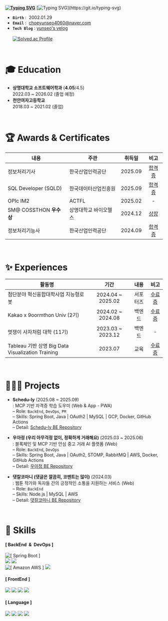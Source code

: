 **[![Typing SVG](https://readme-typing-svg.herokuapp.com?font=Poppins&weight=700&height=70&size=40&pause=500&color=fcee2a&background=FFFFFF00&width=900&lines=Hi,+I'm+Yun+Seo!+🤩)](https://git.io/typing-svg)**
[![Typing SVG](https://readme-typing-svg.herokuapp.com?font=Roboto&weight=400&size=20&pause=500&color=FFFFFF&background=00000000&width=600&lines=안녕하세요.+성장을+즐기는+개발자+최윤서입니다.)](https://git.io/typing-svg)

- **`Birth`** : &nbsp;2002.01.29
- **`Email`** : &nbsp;choeyunseo4060@naver.com
- **`Tech Blog`** : [yunseo's velog](https://velog.io/@choeyunseo/posts/) <br><br>
[![Solved.ac Profile](http://mazassumnida.wtf/api/v2/generate_badge?boj=sky09508)](https://solved.ac/sky09508/)
<br>

# 🎓 Education
- **상명대학교 소프트웨어학과** (**4.05**/4.5) <br>
2022.03 ~ 2026.02 (졸업 예정) <br>
- **천안여자고등학교** <br>
2018.03 ~ 2021.02 (졸업)
<br>

# 🏆 Awards & Certificates
| 내용 | 주관 | 취득일 | 비고 |
|---|---|---|:---:|
|정보처리기사|한국산업인력공단|2025.09|[합격증](링크)|
|SQL Developer (SQLD)|한국데이터산업진흥원|2025.09|[합격증](링크)|
|OPIc IM2|ACTFL|2025.02|-|
|SM@ COSSTHON **우수상**|상명대학교 바이오헬스|2024.12|[상장](링크)|
|정보처리기능사|한국산업인력공단|2024.09|[합격증](링크)|
<br>

# ✨ Experiences
|활동명|기간|내용|비고|
|---|:---:|:---:|:---:|
|첨단분야 혁신융합대학사업 지능형로봇|2024.04 ~ 2025.02|서포터즈|[수료증](https://github.com/user-attachments/assets/21e6d772-406b-49f9-8132-71b783f3c260)|
|Kakao x 9oormthon Univ (2기)|2024.02 ~ 2024.08|백엔드|[수료증](https://github.com/user-attachments/assets/a0c5d906-5ae5-4a7d-9d87-d3241b676264)|
|멋쟁이 사자처럼 대학 (11기)|2023.03 ~ 2023.12|백엔드|-|
|Tableau 기반 상명 Big Data Visualization Training|2023.07|교육|[수료증](https://github.com/user-attachments/files/22430098/_.pdf)|
<br>

# 👩🏻‍💻 Projects
- **Schedu-ly** (2025.08 ~ 2025.09) <br>
  : MCP 기반 자격증 학습 도우미 (Web & App - PWA) <br>
  – Role: `BackEnd`, `DevOps`, `PM` <br>
  – Skills: Spring Boot, Java | OAuth2 | MySQL | GCP, Docker, GitHub Actions <br> 
  – Detail: [Schedu-ly BE Repository](https://github.com/Schedu-ly/Scheduly-backend)
    
- **우아정 (우리 아무걱정 없이, 정확하게 거래해요)** (2025.03 ~ 2025.06) <br>
  : 블록체인 및 MCP 기반 안심 중고 거래 AI 플랫폼 (Web) <br>
  – Role: `BackEnd`, `DevOps` <br>
  – Skills: Spring Boot, Java | OAuth2, STOMP, RabbitMQ | AWS, Docker, GitHub Actions <br> 
  – Detail: [우아정 BE Repository](https://github.com/YunseoChoe/wooajeongBE)
 
<!-- - **트립메이트 (TripMate)** (2024) <br>
  : 친구들과 함께 짜는 여행 계획 서비스 (Web) <br>
  - Role: FrontEnd <br>
  - Skills: FE(React.js), BE(Nest.js), DevOps(GCP), DB(MySQL, MongoDB) <br> 
  - 레포지토리: [Repository](https://github.com/YunseoChoe/tripMate)
-->

- **댓칼코마니 (댓글은 깔끔히, 코멘트는 많이)** (2024.03) <br>
  : 웹툰 작가와 독자들 간의 긍정적인 소통을 지원하는 서비스 (Web) <br>
  – Role: `BackEnd` <br>
  – Skills: Node.js | MySQL | AWS <br>
  – Detail: [댓칼코마니 BE Repository](https://github.com/YunseoChoe/2024_BEOTKKOTTHON_TEAM_37_BE)
<br>

# 🔨 Skills
#### [ BackEnd&nbsp;&nbsp;&&nbsp;&nbsp;DevOps ]
<img src="https://smartcart-s3-bucket.s3.ap-northeast-2.amazonaws.com/badge_SpringBoot.svg" alt="[ Spring Boot ]"/></a> <br>
<img src="https://img.shields.io/badge/MySQL-4479A1?style=flat-square&logo=MySQL&logoColor=white"/></a>
<img src="https://img.shields.io/badge/MongoDB-47A248?style=flat-square&logo=MongoDB&logoColor=white"/></a> <br>
<img src="https://smartcart-s3-bucket.s3.ap-northeast-2.amazonaws.com/badge_AmazonAWS.svg" alt="[ Amazon AWS ]"/></a>
<img src="https://img.shields.io/badge/GoogleCloud-4285F4?style=flat-square&logo=Google-Cloud&logoColor=white"/></a>

#### [ FrontEnd ]
<img src="https://img.shields.io/badge/React-61DBFB?style=flat-square&logo=React&logoColor=white"/></a>
<img src="https://img.shields.io/badge/HTML-E34F26?style=flat-square&logo=HTML5&logoColor=white"/></a>
<img src="https://img.shields.io/badge/CSS-1572B6?style=flat-square&logo=CSS3&logoColor=white"/></a>
<img src="https://img.shields.io/badge/JavaScript-F7DF1E?style=flat-square&logo=JavaScript&logoColor=white"/></a>

#### [ Language ]
<img src="https://img.shields.io/badge/Java-007396?style=flat-square&logo=coffeeScript&logoColor=white"/></a>
<img src="https://img.shields.io/badge/Python-3776AB?style=flat-square&logo=Python&logoColor=white"/></a>
<img src="https://img.shields.io/badge/C++-00599C?style=flat-square&logo=C%2B%2B&logoColor=white"/></a>
<img src="https://img.shields.io/badge/C-A8B9CC?style=flat-square&logo=C&logoColor=white"/></a>
<br>


